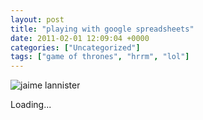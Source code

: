 ```yaml
---
layout: post
title: "playing with google spreadsheets"
date: 2011-02-01 12:09:04 +0000
categories: ["Uncategorized"]
tags: ["game of thrones", "hrrm", "lol"]
---
```


![jaime lannister](http://i.imgur.com/KWrtu.png)

Loading...